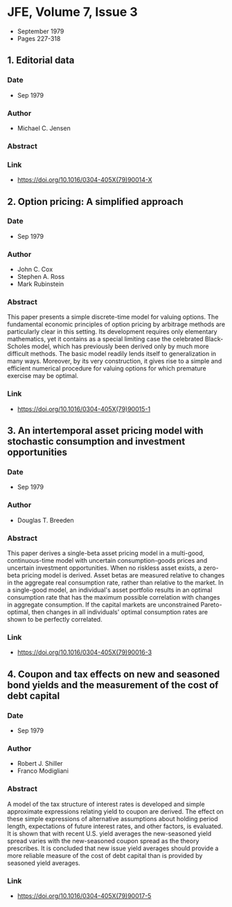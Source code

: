 # JFE, Volume 7, Issue 3
- September 1979
- Pages 227-318

## 1. Editorial data
### Date
- Sep 1979
### Author
- Michael C. Jensen
### Abstract

### Link
- https://doi.org/10.1016/0304-405X(79)90014-X

## 2. Option pricing: A simplified approach
### Date
- Sep 1979
### Author
- John C. Cox
- Stephen A. Ross
- Mark Rubinstein
### Abstract
This paper presents a simple discrete-time model for valuing options. The fundamental economic principles of option pricing by arbitrage methods are particularly clear in this setting. Its development requires only elementary mathematics, yet it contains as a special limiting case the celebrated Black-Scholes model, which has previously been derived only by much more difficult methods. The basic model readily lends itself to generalization in many ways. Moreover, by its very construction, it gives rise to a simple and efficient numerical procedure for valuing options for which premature exercise may be optimal.
### Link
- https://doi.org/10.1016/0304-405X(79)90015-1

## 3. An intertemporal asset pricing model with stochastic consumption and investment opportunities
### Date
- Sep 1979
### Author
- Douglas T. Breeden
### Abstract
This paper derives a single-beta asset pricing model in a multi-good, continuous-time model with uncertain consumption-goods prices and uncertain investment opportunities. When no riskless asset exists, a zero-beta pricing model is derived. Asset betas are measured relative to changes in the aggregate real consumption rate, rather than relative to the market. In a single-good model, an individual's asset portfolio results in an optimal consumption rate that has the maximum possible correlation with changes in aggregate consumption. If the capital markets are unconstrained Pareto-optimal, then changes in all individuals' optimal consumption rates are shown to be perfectly correlated.
### Link
- https://doi.org/10.1016/0304-405X(79)90016-3

## 4. Coupon and tax effects on new and seasoned bond yields and the measurement of the cost of debt capital
### Date
- Sep 1979
### Author
- Robert J. Shiller
- Franco Modigliani
### Abstract
A model of the tax structure of interest rates is developed and simple approximate expressions relating yield to coupon are derived. The effect on these simple expressions of alternative assumptions about holding period length, expectations of future interest rates, and other factors, is evaluated. It is shown that with recent U.S. yield averages the new-seasoned yield spread varies with the new-seasoned coupon spread as the theory prescribes. It is concluded that new issue yield averages should provide a more reliable measure of the cost of debt capital than is provided by seasoned yield averages.
### Link
- https://doi.org/10.1016/0304-405X(79)90017-5

